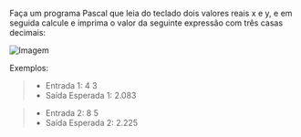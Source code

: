 Faça um programa Pascal que leia do teclado dois valores reais x e y, e em seguida calcule e imprima o valor da seguinte expressão com três casas decimais:

![Imagem](https://i.imgur.com/o2xHeW6.png)

Exemplos:

> * Entrada 1: 4 3
> * Saída Esperada 1: 2.083

> * Entrada 2: 8 5
> * Saída Esperada 2: 2.225

